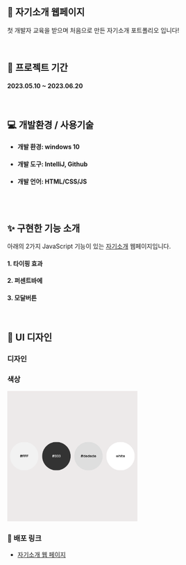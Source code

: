 <br>

## 👋 자기소개 웹페이지

첫 개발자 교육을 받으며 처음으로 만든 자기소개 포트폴리오 입니다!

<br>

## 📅 프로젝트 기간
#### 2023.05.10 ~ 2023.06.20

<br>

## ‍💻 개발환경 / 사용기술
- #### 개발 환경: windows 10
- #### 개발 도구: IntelliJ, Github
- #### 개발 언어: HTML/CSS/JS

<br><br>


## ✨ 구현한 기능 소개
아래의 2가지 JavaScript 기능이 있는 <a href="https://www.minbumkim.com/">자기소개</a> 웹페이지입니다.

#### 1. 타이핑 효과
#### 2. 퍼센트바에
#### 3. 모달버튼
   <br>

## 🌈 UI 디자인
### 디자인

### 색상
<img width="300" height="300" src="./minbumkim-portpolio/src/main/resources/static/resources/images/color.png">



<br>

### 🔗 배포 링크
- <a href="https://www.minbumkim.com/">자기소개 웹 페이지</a>
